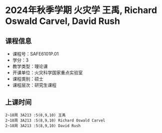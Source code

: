 # 2024年秋季学期 火灾学 王禹, Richard Oswald Carvel, David Rush






## 课程信息

- 课程号：SAFE6101P.01
- 学分：3
- 教学类型：理论课
- 开课单位：火灾科学国家重点实验室
- 课程类别：硕士
- 课程层次：研究生课程

## 上课时间

```
2~18周 3A213 :5(8,9,10) 王禹
2~18周 3A213 :5(8,9,10) Richard Oswald Carvel
2~18周 3A213 :5(8,9,10) David Rush
```

